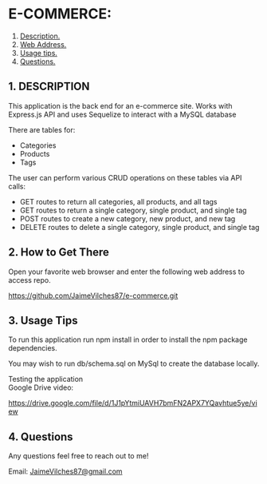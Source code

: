 # E-COMMERCE:

1. [ Description. ](#desc)
2. [ Web Address. ](#web-address)
3. [ Usage tips. ](#usage)
4. [ Questions. ](#questions)

<a name="desc"></a>
## 1. DESCRIPTION

This application is the back end for an e-commerce site. Works with Express.js API and uses Sequelize to interact with a MySQL database

There are tables for:

* Categories
* Products
* Tags

The user can perform various CRUD operations on these tables via API calls:

* GET routes to return all categories, all products, and all tags
* GET routes to return a single category, single product, and single tag
* POST routes to create a new category, new product, and new tag
* DELETE routes to delete a single category, single product, and single tag


<a name="web-address"></a>
## 2. How to Get There

Open your favorite web browser and enter the following web address to access repo.

https://github.com/JaimeVilches87/e-commerce.git

<a name="usage"></a>
## 3. Usage Tips

To run this application run npm install in order to install the npm package dependencies.

You may wish to run db/schema.sql on MySql to create the database locally.


Testing the application <br>
Google Drive video:

https://drive.google.com/file/d/1J1pYtmiUAVH7bmFN2APX7YQavhtue5ye/view

<a name="questions"></a>
## 4. Questions

Any questions feel free to reach out to me!

Email: JaimeVilches87@gmail.com